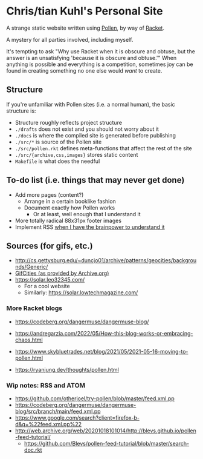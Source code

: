 # Chris/tian Kuhl's Personal Site

A strange static website written using
[Pollen](https://docs.racket-lang.org/pollen/), by way of
[Racket](https://racket-lang.org/).

A mystery for all parties involved, including myself.

It's tempting to ask "Why use Racket when it is obscure and obtuse, but the
answer is an unsatisfying 'because it is obscure and obtuse.'" When anything is
possible and everything is a competition, sometimes joy can be found in
creating something no one else would _want_ to create.


## Structure

If you're unfamiliar with Pollen sites (i.e. a normal human), the basic
structure is:

- Structure roughly reflects project structure
- `./drafts` does not exist and you should not worry about it
- `./docs` is where the compiled site is generated before publishing
- `./src/*` is source of the Pollen site
- `./src/pollen.rkt` defines meta-functions that affect the rest of the site
- `./src/{archive,css,images}` stores static content
- `Makefile` is what does the needful


## To-do list (i.e. things that may never get done)

- Add more pages (content?)
    - Arrange in a certain booklike fashion
    - Document exactly how Pollen works
        - Or at least, well enough that I understand it
- More totally radical 88x31px footer images
- Implement RSS [when I have the brainpower to understand
  it](https://github.com/otherjoel/try-pollen/blob/52e2066aa58c7cfa3003ad2566b9606b478779fd/feed.xml.pp)


## Sources (for gifs, etc.)

- http://cs.gettysburg.edu/~duncjo01/archive/patterns/geocities/backgrounds/Generic/
- [GifCities (as provided by Archive.org)](https://gifcities.org/)
- https://solar.leo32345.com/
    - For a cool website
    - Similarly: https://solar.lowtechmagazine.com/

### More Racket blogs
- https://codeberg.org/dangermuse/dangermuse-blog/

- https://andregarzia.com/2022/05/How-this-blog-works-or-embracing-chaos.html
- https://www.skybluetrades.net/blog/2021/05/2021-05-16-moving-to-pollen.html
- https://ryanjung.dev/thoughts/pollen.html


### Wip notes: RSS and ATOM
- https://github.com/otherjoel/try-pollen/blob/master/feed.xml.pp
- https://codeberg.org/dangermuse/dangermuse-blog/src/branch/main/feed.xml.pp
- https://www.google.com/search?client=firefox-b-d&q=%22feed.xml.pp%22
- http://web.archive.org/web/20201018101014/http://blevs.github.io/pollen-feed-tutorial/
    - https://github.com/Blevs/pollen-feed-tutorial/blob/master/search-doc.rkt
